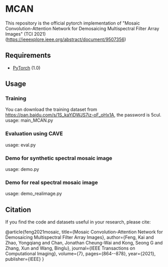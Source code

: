 # MCAN
This repository is the official pytorch implementation of "Mosaic Convolution-Attention Network for Demosaicing Multispectral Filter Array Images" (TCI 2021) (https://ieeexplore.ieee.org/abstract/document/9507356)

## Requirements

* [PyTorch](https://pytorch.org/) (1.0)

## Usage
### Training
You can download the training dataset from https://pan.baidu.com/s/1S_kaYiDWJS7iz-oF_oHx1A, the password is 5cul.
usage: main_MCAN.py

### Evaluation using CAVE
usage: eval.py

### Demo for synthetic spectral mosaic image
usage: demo.py

### Demo for real spectral mosaic image
usage: demo_realimage.py

## Citation

If you find the code and datasets useful in your research, please cite:

@article{feng2021mosaic, title={Mosaic Convolution-Attention Network for Demosaicing Multispectral Filter Array Images}, author={Feng, Kai and Zhao, Yongqiang and Chan, Jonathan Cheung-Wai and Kong, Seong G and Zhang, Xun and Wang, Binglu}, journal={IEEE Transactions on Computational Imaging}, volume={7}, pages={864--878}, year={2021}, publisher={IEEE} }
